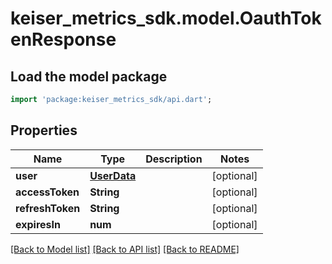 # keiser_metrics_sdk.model.OauthTokenResponse

## Load the model package
```dart
import 'package:keiser_metrics_sdk/api.dart';
```

## Properties
Name | Type | Description | Notes
------------ | ------------- | ------------- | -------------
**user** | [**UserData**](UserData.md) |  | [optional] 
**accessToken** | **String** |  | [optional] 
**refreshToken** | **String** |  | [optional] 
**expiresIn** | **num** |  | [optional] 

[[Back to Model list]](../README.md#documentation-for-models) [[Back to API list]](../README.md#documentation-for-api-endpoints) [[Back to README]](../README.md)


